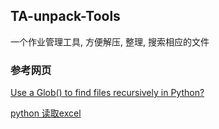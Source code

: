 ## TA-unpack-Tools

一个作业管理工具, 方便解压, 整理, 搜索相应的文件


### 参考网页
[Use a Glob() to find files recursively in Python?](https://stackoverflow.com/questions/2186525/use-a-glob-to-find-files-recursively-in-python)

[python 读取excel](https://stackoverflow.com/questions/22169325/read-excel-file-in-python)